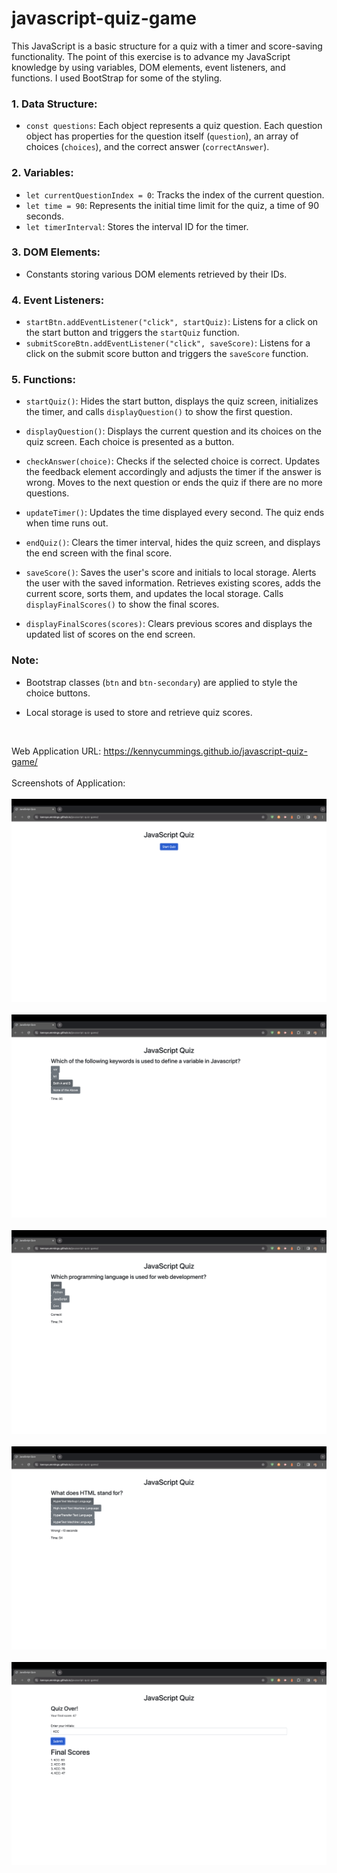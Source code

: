 # javascript-quiz-game

This JavaScript is a basic structure for a quiz with a timer and score-saving functionality. The point of this exercise is to advance my JavaScript knowledge by using variables, DOM elements, event listeners, and functions. I used BootStrap for some of the styling.

### 1. Data Structure:
   - `const questions`: Each object represents a quiz question. Each question object has properties for the question itself (`question`), an array of choices (`choices`), and the correct answer (`correctAnswer`).

### 2. Variables:
   - `let currentQuestionIndex = 0`: Tracks the index of the current question.
   - `let time = 90`: Represents the initial time limit for the quiz, a time of 90 seconds.
   - `let timerInterval`: Stores the interval ID for the timer.

### 3. DOM Elements:
   - Constants storing various DOM elements retrieved by their IDs.

### 4. Event Listeners:
   - `startBtn.addEventListener("click", startQuiz)`: Listens for a click on the start button and triggers the `startQuiz` function.
   - `submitScoreBtn.addEventListener("click", saveScore)`: Listens for a click on the submit score button and triggers the `saveScore` function.

### 5. Functions:

   - `startQuiz()`: Hides the start button, displays the quiz screen, initializes the timer, and calls `displayQuestion()` to show the first question.

   - `displayQuestion()`: Displays the current question and its choices on the quiz screen. Each choice is presented as a button.

   - `checkAnswer(choice)`: Checks if the selected choice is correct. Updates the feedback element accordingly and adjusts the timer if the answer is wrong. Moves to the next question or ends the quiz if there are no more questions.

   - `updateTimer()`: Updates the time displayed every second. The quiz ends when time runs out.

   - `endQuiz()`: Clears the timer interval, hides the quiz screen, and displays the end screen with the final score.

   - `saveScore()`: Saves the user's score and initials to local storage. Alerts the user with the saved information. Retrieves existing scores, adds the current score, sorts them, and updates the local storage. Calls `displayFinalScores()` to show the final scores.

   - `displayFinalScores(scores)`: Clears previous scores and displays the updated list of scores on the end screen.

### Note:
- Bootstrap classes (`btn` and `btn-secondary`) are applied to style the choice buttons.

- Local storage is used to store and retrieve quiz scores.

<br>

Web Application URL: https://kennycummings.github.io/javascript-quiz-game/
<br>
<br>
Screenshots of Application:
<br>
<br>
<img src="./images/screenshot-1.png" alt="Homepage">
<br>
<br>
<img src="./images/screenshot-2.png" alt="Example of a question and hovering over the multiple choice bubbles">
<br>
<br>
<img src="./images/screenshot-3.png" alt="Example of a correct answer">
<br>
<br>
<img src="./images/screenshot-4.png" alt="Example of a wrong answer">
<br>
<br>
<img src="./images/screenshot-5.png" alt="High score display">


